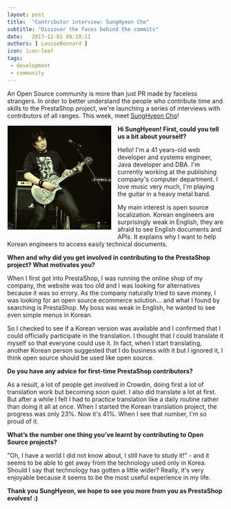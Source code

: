```yaml
---
layout: post
title:  "Contributor interview: SungHyeon Cho"
subtitle: "Discover the faces behind the commits"
date:   2017-12-01 09:10:11
authors: [ LouiseBonnard ]
icon: icon-leaf
tags:
 - development
 - community
---
```


An Open Source community is more than just PR made by faceless strangers. In order to better understand the people who contribute time and skills to the PrestaShop project, we're launching a series of interviews with contributors of all ranges. This week, meet [SungHyeon Cho](https://crowdin.com/profile/jaymz9634)!


<img style="border: 1px solid #CCC; float: left; margin: 0 1em 1em 0;" width="240" height="240" src="/assets/images/2017/11/sunghyeon-cho.png">


**Hi SungHyeon! First, could you tell us a bit about yourself?**

Hello! I'm a 41 years-old web developer and systems engineer, Java developer and DBA. I'm currently working at the publishing company's computer department. I love music very much, I'm playing the guitar in a heavy metal band.

My main interest is open source localization. Korean engineers are surprisingly weak in English, they are afraid to see English documents and APIs. It explains why I want to help Korean engineers to access easily technical documents.


**When and why did you get involved in contributing to the PrestaShop project? What motivates you?**

When I first got into PrestaShop, I was running the online shop of my company, the website was too old and I was looking for alternatives because it was so errory. As the company naturally tried to save money, I was looking for an open source ecommerce solution… and what I found by searching is PrestaShop. My boss was weak in English, he wanted to see even simple menus in Korean.

So I checked to see if a Korean version was available and I confirmed that I could officially participate in the translation. I thought that I could translate it myself so that everyone could use it. In fact, when I start translating, another Korean person suggested that I do business with it but I ignored it, I think open source should be used like open source.


**Do you have any advice for first-time PrestaShop contributors?**

As a result, a lot of people get involved in Crowdin, doing first a lot of translation work but becoming soon quiet. I also did translate a lot at first. But after a while I felt I had to practice translation like a daily routine rather than doing it all at once. When I started the Korean translation project, the progress was only 23%. Now it's 41%. When I see that number, I'm so proud of it.


**What’s the number one thing you’ve learnt by contributing to Open Source projects?**

"Oh, I have a world I did not know about, I still have to study it!" - and it seems to be able to get away from the technology used only in Korea. Should I say that technology has gotten a little wider? Really, it's very enjoyable because it seems to be the most useful experience in my life.


**Thank you SungHyeon, we hope to see you more from you as PrestaShop evolves! :)**
